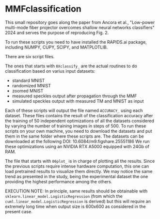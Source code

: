 # MMFclassification

This small repository goes along the paper from Ancora et al., "Low-power multi-mode fiber projector overcomes shallow neural networks classifiers" 2024 and serves the purpose of reproducing Fig. 2.

To run these scripts you need to have installed the RAPIDS.ai package, including NUMPY, CUPY, SCIPY, and MATPLOTLIB.

There are six script files. 

The ones that starts with `0Xclassify_` are the actual routines to do classification based on varius input datasets:
- standard MNIST
- randomized MNIST
- zoomed MNIST
- measured speckles output after propagation through the MMF
- simulated speckles output with measured TM and MNIST as input

Each of these scripts will output the file named `ACCURACY_` using each dataset. These files contains the result of the classification accuracy after the training of 50 independent optimizations of all the datasets considered by varying the number of training images in steps of 500. 
To run these scripts on your own machine, you need to download the datasets and put them in the same folder where these scripts are. 
The datasets can be downloaded at the following DOI: 10.6084/m9.figshare.25551186
We run these optimizations using an NVIDIA RTX A5000 equipped with 24Gb of RAM.


The file that starts with `06plot_` is in charge of plotting all the results. Since the previous scripts require intense hardware computation, this one can load pretrained results to visualize them directly. We may notice the same trend as presented in the study, being the experimental dataset the one providing the highest performance among the others.


EXECUTION NOTE: In principle, same results should be obtainable with `sklearn.linear_model.LogisticRegression` (from which the `cuml.linear_model.LogisticRegression` is derived) but this will require an extremely long time when output size is 600x600 as considered in the present case.


